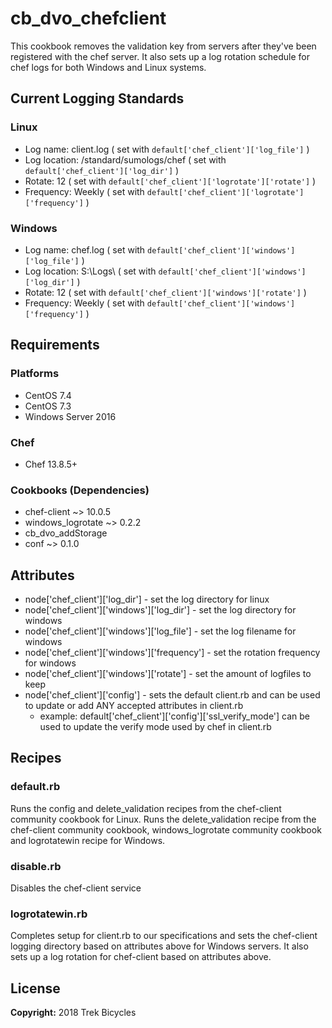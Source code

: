 # cb_dvo_chefclient

This cookbook removes the validation key from servers after they've been registered with the chef server. It also sets up a log rotation schedule for chef logs for both Windows and Linux systems.

## Current Logging Standards

### Linux

- Log name: client.log ( set with `default['chef_client']['log_file']` )
- Log location: /standard/sumologs/chef ( set with `default['chef_client']['log_dir']` )
- Rotate: 12 ( set with `default['chef_client']['logrotate']['rotate']` )
- Frequency: Weekly ( set with `default['chef_client']['logrotate']['frequency']` )

### Windows 

- Log name: chef.log ( set with `default['chef_client']['windows']['log_file']` )
- Log location: S:\Logs\ ( set with `default['chef_client']['windows']['log_dir']` )
- Rotate: 12 ( set with `default['chef_client']['windows']['rotate']` )
- Frequency: Weekly ( set with `default['chef_client']['windows']['frequency']` )

## Requirements

### Platforms

- CentOS 7.4
- CentOS 7.3
- Windows Server 2016

### Chef

- Chef 13.8.5+

### Cookbooks (Dependencies)

- chef-client ~> 10.0.5
- windows_logrotate ~> 0.2.2
- cb_dvo_addStorage
- conf ~> 0.1.0

## Attributes

- node['chef_client']['log_dir'] - set the log directory for linux
- node['chef_client']['windows']['log_dir'] - set the log directory for windows
- node['chef_client']['windows']['log_file'] - set the log filename for windows
- node['chef_client']['windows']['frequency'] - set the rotation frequency for windows
- node['chef_client']['windows']['rotate'] - set the amount of logfiles to keep
- node['chef_client']['config'] - sets the default client.rb and can be used to update or add ANY accepted attributes in client.rb
  - example: default['chef_client']['config']['ssl_verify_mode'] can be used to update the verify mode used by chef in client.rb

## Recipes

### default.rb

Runs the config and delete_validation recipes from the chef-client community cookbook for Linux. Runs the delete_validation recipe from the chef-client community cookbook, windows_logrotate community cookbook and logrotatewin recipe for Windows.

### disable.rb

Disables the chef-client service

### logrotatewin.rb

Completes setup for client.rb to our specifications and sets the chef-client logging directory based on attributes above for Windows servers. It also sets up a log rotation for chef-client based on attributes above.

## License

**Copyright:** 2018 Trek Bicycles

